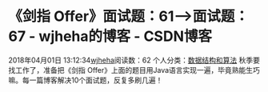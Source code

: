 # 《剑指 Offer》面试题：61——>面试题：67 - wjheha的博客 - CSDN博客
2018年04月01日 13:12:34[wjheha](https://me.csdn.net/wjheha)阅读数：62
个人分类：[数据结构和算法](https://blog.csdn.net/wjheha/article/category/6854909)
秋季要找工作了，准备把《剑指 Offer》上面的题目用Java语言实现一遍，毕竟熟能生巧嘛。每一篇博客解决10个面试题，反复多刷几遍！
